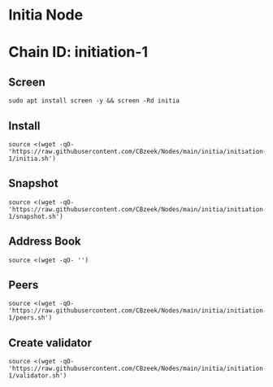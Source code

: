 #  Initia Node
#  Chain ID: initiation-1


## Screen
```
sudo apt install screen -y && screen -Rd initia
```

## Install
```
source <(wget -qO- 'https://raw.githubusercontent.com/CBzeek/Nodes/main/initia/initiation-1/initia.sh')
```

## Snapshot
```
source <(wget -qO- 'https://raw.githubusercontent.com/CBzeek/Nodes/main/initia/initiation-1/snapshot.sh')
```

## Address Book
```
source <(wget -qO- '')
```

## Peers
```
source <(wget -qO- 'https://raw.githubusercontent.com/CBzeek/Nodes/main/initia/initiation-1/peers.sh')
```


## Create validator
```
source <(wget -qO- 'https://raw.githubusercontent.com/CBzeek/Nodes/main/initia/initiation-1/validator.sh')
```
